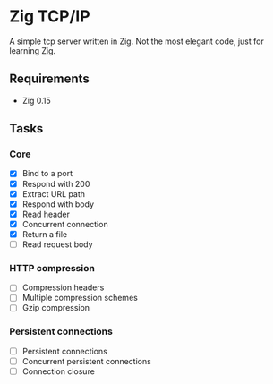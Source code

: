 # Zig TCP/IP

A simple tcp server written in Zig. Not the most elegant code, just for learning Zig.

## Requirements

- Zig 0.15

## Tasks

### Core

- [x] Bind to a port
- [x] Respond with 200
- [x] Extract URL path
- [x] Respond with body
- [x] Read header
- [x] Concurrent connection
- [x] Return a file
- [ ] Read request body

### HTTP compression

- [ ] Compression headers
- [ ] Multiple compression schemes
- [ ] Gzip compression

### Persistent connections

- [ ] Persistent connections
- [ ] Concurrent persistent connections
- [ ] Connection closure
